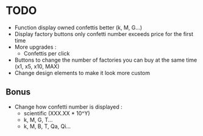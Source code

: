 # TODO

 + Function display owned confettis better (k, M, G...)
 + Display factory buttons only confetti number exceeds price for the first time
 + More upgrades :
    + Confettis per click
 + Buttons to change the number of factories you can buy at the same time (x1, x5, x10, MAX)
 + Change design elements to make it look more custom

## Bonus

 + Change how confetti number is displayed :
   + scientific (XXX.XX * 10^Y)
   + k, M, G, T...
   + k, M, B, T, Qa, Qi...